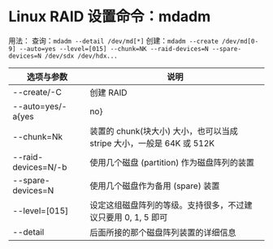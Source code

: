 # Linux RAID 设置命令：mdadm
用法：
查询：`mdadm --detail /dev/md[*]`
创建：`mdadm --create /dev/md[0-9] --auto=yes --level=[015] --chunk=NK --raid-devices=N --spare-devices=N /dev/sdx /dev/hdx...`

|选项与参数|说明|
|-|-|
|--create/-C|创建 RAID |
|--auto=yes/-a{yes|no}|自动创建目标RAID设备的设备文件，亦即 /dev/md0, /dev/md1...|
|--chunk=Nk|装置的 chunk(块大小) 大小，也可以当成 stripe 大小，一般是 64K 或 512K|
|--raid-devices=N/-b|使用几个磁盘 (partition) 作为磁盘阵列的装置|
|--spare-devices=N|使用几个磁盘作为备用 (spare) 装置|
|--level=[015]|设定这组磁盘阵列的等级。支持很多，不过建议只要用 0, 1, 5 即可|
|--detail|后面所接的那个磁盘阵列装置的详细信息|
